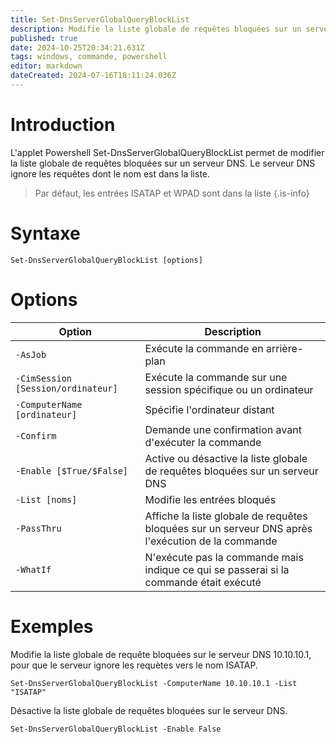 ```yaml
---
title: Set-DnsServerGlobalQueryBlockList
description: Modifie la liste globale de requêtes bloquées sur un serveur DNS. Le serveur DNS ignore les requêtes dont le nom est dans la liste
published: true
date: 2024-10-25T20:34:21.631Z
tags: windows, commande, powershell
editor: markdown
dateCreated: 2024-07-16T18:11:24.036Z
---
```


# Introduction

L'applet Powershell Set-DnsServerGlobalQueryBlockList permet de modifier la liste globale de requêtes bloquées sur un serveur DNS. Le serveur DNS ignore les requêtes dont le nom est dans la liste.

> Par défaut, les entrées ISATAP et WPAD sont dans la liste
> {.is-info}

# Syntaxe

`Set-DnsServerGlobalQueryBlockList [options]`

# Options

| Option                             | Description                                                                                       |
| ---------------------------------- | ------------------------------------------------------------------------------------------------- |
| `-AsJob`                           | Exécute la commande en arrière-plan                                                               |
| `-CimSession [Session/ordinateur]` | Exécute la commande sur une session spécifique ou un ordinateur                                   |
| `-ComputerName [ordinateur]`       | Spécifie l'ordinateur distant                                                                     |
| `-Confirm`                         | Demande une confirmation avant d'exécuter la commande                                             |
| `-Enable [$True/$False]`           | Active ou désactive la liste globale de requêtes bloquées sur un serveur DNS                      |
| `-List [noms]`                     | Modifie les entrées bloqués                                                                       |
| `-PassThru`                        | Affiche la liste globale de requêtes bloquées sur un serveur DNS après l'exécution de la commande |
| `-WhatIf`                          | N'exécute pas la commande mais indique ce qui se passerai si la commande était exécuté            |

# Exemples

Modifie la liste globale de requête bloquées sur le serveur DNS 10.10.10.1, pour que le serveur ignore les requètes vers le nom ISATAP.

`Set-DnsServerGlobalQueryBlockList -ComputerName 10.10.10.1 -List "ISATAP"`

Désactive la liste globale de requêtes bloquées sur le serveur DNS.

`Set-DnsServerGlobalQueryBlockList -Enable False`
